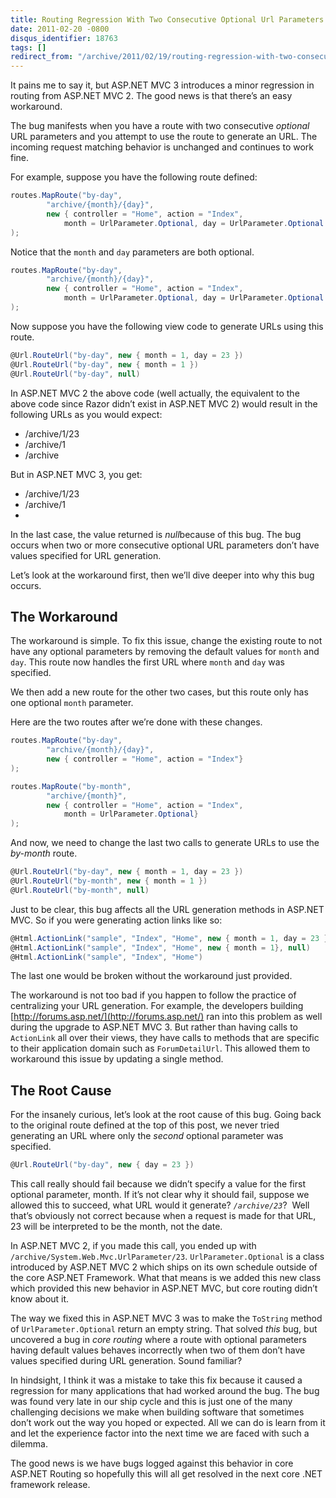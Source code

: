 ```yaml
---
title: Routing Regression With Two Consecutive Optional Url Parameters
date: 2011-02-20 -0800
disqus_identifier: 18763
tags: []
redirect_from: "/archive/2011/02/19/routing-regression-with-two-consecutive-optional-url-parameters.aspx/"
---
```


It pains me to say it, but ASP.NET MVC 3 introduces a minor regression
in routing from ASP.NET MVC 2. The good news is that there’s an easy
workaround.

The bug manifests when you have a route with two consecutive *optional*
URL parameters and you attempt to use the route to generate an URL. The
incoming request matching behavior is unchanged and continues to work
fine.

For example, suppose you have the following route defined:

```csharp
routes.MapRoute("by-day", 
        "archive/{month}/{day}",
        new { controller = "Home", action = "Index", 
            month = UrlParameter.Optional, day = UrlParameter.Optional }
);
```

Notice that the `month` and `day` parameters are both optional.

```csharp
routes.MapRoute("by-day", 
        "archive/{month}/{day}",
        new { controller = "Home", action = "Index", 
            month = UrlParameter.Optional, day = UrlParameter.Optional }
);
```

Now suppose you have the following view code to generate URLs using this
route.

```csharp
@Url.RouteUrl("by-day", new { month = 1, day = 23 })
@Url.RouteUrl("by-day", new { month = 1 })
@Url.RouteUrl("by-day", null)
```

In ASP.NET MVC 2 the above code (well actually, the equivalent to the
above code since Razor didn’t exist in ASP.NET MVC 2) would result in
the following URLs as you would expect:

-   /archive/1/23
-   /archive/1
-   /archive

But in ASP.NET MVC 3, you get:

-   /archive/1/23
-   /archive/1
-   

In the last case, the value returned is *null*because of this bug. The
bug occurs when two or more consecutive optional URL parameters don’t
have values specified for URL generation.

Let’s look at the workaround first, then we’ll dive deeper into why this
bug occurs.

The Workaround
--------------

The workaround is simple. To fix this issue, change the existing route
to not have any optional parameters by removing the default values for
`month` and `day`. This route now handles the first URL where `month`
and `day` was specified.

We then add a new route for the other two cases, but this route only has
one optional `month` parameter.

Here are the two routes after we’re done with these changes.

```csharp
routes.MapRoute("by-day", 
        "archive/{month}/{day}",
        new { controller = "Home", action = "Index"}
);

routes.MapRoute("by-month", 
        "archive/{month}",
        new { controller = "Home", action = "Index", 
            month = UrlParameter.Optional}
);
```

And now, we need to change the last two calls to generate URLs to use
the *by-month* route.

```csharp
@Url.RouteUrl("by-day", new { month = 1, day = 23 })
@Url.RouteUrl("by-month", new { month = 1 })
@Url.RouteUrl("by-month", null)
```

Just to be clear, this bug affects all the URL generation methods in
ASP.NET MVC. So if you were generating action links like so:

```csharp
@Html.ActionLink("sample", "Index", "Home", new { month = 1, day = 23 }, null)
@Html.ActionLink("sample", "Index", "Home", new { month = 1}, null)
@Html.ActionLink("sample", "Index", "Home")
```

The last one would be broken without the workaround just provided.

The workaround is not too bad if you happen to follow the practice of
centralizing your URL generation. For example, the developers building
[http://forums.asp.net/](http://forums.asp.net/) ran into this problem
as well during the upgrade to ASP.NET MVC 3. But rather than having
calls to `ActionLink` all over their views, they have calls to methods
that are specific to their application domain such as `ForumDetailUrl`.
This allowed them to workaround this issue by updating a single method.

The Root Cause
--------------

For the insanely curious, let’s look at the root cause of this bug.
Going back to the original route defined at the top of this post, we
never tried generating an URL where only the *second* optional parameter
was specified.

```csharp
@Url.RouteUrl("by-day", new { day = 23 })
```

This call really should fail because we didn’t specify a value for the
first optional parameter, month. If it’s not clear why it should fail,
suppose we allowed this to succeed, what URL would it generate?
*`/archive/23`*?  Well that’s obviously not correct because when a
request is made for that URL, 23 will be interpreted to be the month,
not the date.

In ASP.NET MVC 2, if you made this call, you ended up with
`/archive/System.Web.Mvc.UrlParameter/23`. `UrlParameter.Optional` is a
class introduced by ASP.NET MVC 2 which ships on its own schedule
outside of the core ASP.NET Framework. What that means is we added this
new class which provided this new behavior in ASP.NET MVC, but core
routing didn’t know about it.

The way we fixed this in ASP.NET MVC 3 was to make the `ToString` method
of `UrlParameter.Optional` return an empty string. That solved *this*
bug, but uncovered a bug in *core routing* where a route with optional
parameters having default values behaves incorrectly when two of them
don’t have values specified during URL generation. Sound familiar?

In hindsight, I think it was a mistake to take this fix because it
caused a regression for many applications that had worked around the
bug. The bug was found very late in our ship cycle and this is just one
of the many challenging decisions we make when building software that
sometimes don’t work out the way you hoped or expected. All we can do is
learn from it and let the experience factor into the next time we are
faced with such a dilemma.

The good news is we have bugs logged against this behavior in core
ASP.NET Routing so hopefully this will all get resolved in the next core
.NET framework release.

